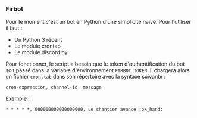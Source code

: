 ### Firbot

Pour le moment c'est un bot en Python d'une simplicité naïve. Pour l'utiliser il faut :
* Un Python 3 récent
* Le module crontab
* Le module discord.py

Pour fonctionner, le script a besoin que le token d'authentification du bot soit passé dans
la variable d'environnement `FIRBOT_TOKEN`. Il chargera alors un fichier `cron.tab` dans son
répertoire avec la syntaxe suivante :

```
cron-expression, channel-id, message
```

Exemple :

```
* * * * *, 000000000000000000, Le chantier avance :ok_hand:
```
